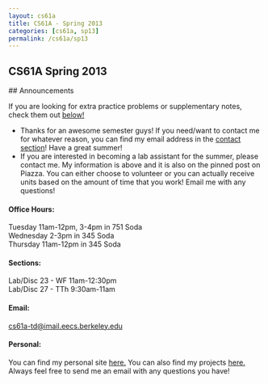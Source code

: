 ```yaml
---
layout: cs61a
title: CS61A - Spring 2013
categories: [cs61a, sp13]
permalink: /cs61a/sp13
---
```

## CS61A Spring 2013

<div class="bs-callout bs-callout-info" markdown="1">
## Announcements

If you are looking for extra practice problems or supplementary notes, check them out <a href="#extra_problems">below!</a>

* Thanks for an awesome semester guys! If you need/want to contact me for whatever reason, you can find my email address in the <a href="http://markmiyashita.com/contact">contact section</a>! Have a great summer!
* If you are interested in becoming a lab assistant for the summer, please contact me. My information is above and it is also on the pinned post on Piazza. You can either choose to volunteer or you can actually receive units based on the amount of time that you work! Email me with any questions!
</div>

#### Office Hours:

Tuesday 11am-12pm, 3-4pm in 751 Soda<br/>
Wednesday 2-3pm in 345 Soda<br/>
Thursday 11am-12pm in 345 Soda<br/>

#### Sections:

Lab/Disc 23 - WF 11am-12:30pm<br/>
Lab/Disc 27 - TTh 9:30am-11am

#### Email:

<a href="mailto:cs61a-td@imail.eecs.berkeley.edu">cs61a-td@imail.eecs.berkeley.edu</a>

#### Personal:

You can find my personal site <a href="http://markmiyashita.com">here.</a> You can also find my projects <a href="http://markmiyashita.com/projects">here.</a> Always feel free to send me an email with any questions you have!
